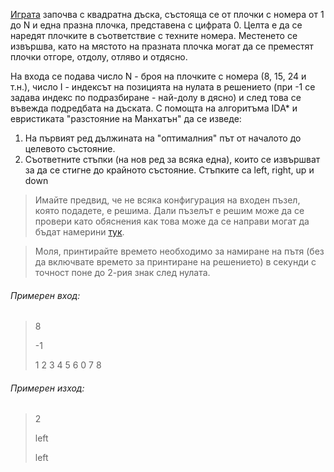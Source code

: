 [Играта](https://appzaza.com/tile-slide-game) започва с квадратна дъска, състояща се от плочки с номера от 1 до N и една
празна плочка, представена с цифрата 0. Целта е да се наредят плочките в съответствие с техните номера. Местенето се
извършва, като на мястото на празната плочка могат да се преместят плочки отгоре, отдолу, отляво и отдясно.

На входа се подава число N - броя на плочките с номера (8, 15, 24 и т.н.), число I - индексът на позицията на нулата в
решението (при -1 се задава индекс по подразбиране - най-долу в дясно) и след това се въвежда подредбата на дъската. С
помощта на алгоритъма IDА* и евристиката "разстояние на Манхатън" да се изведе:

1. На първият ред дължината на "оптималния" път от началото до целевото състояние.
1. Съответните стъпки (на нов ред за всяка една), които се извършват за да се стигне до крайното състояние. Стъпките са
   left, right, up и down

> Имайте предвид, че не всяка конфигурация на входен пъзел, която подадете, е решима. Дали пъзелът е решим може да се провери като обяснения как това може да се направи могат да бъдат намерини [тук](https://www.cs.princeton.edu/courses/archive/spring18/cos226/assignments/8puzzle/index.html).

> Моля, принтирайте времето необходимо за намиране на пътя (без да включвате времето за принтиране на решението) в секунди с точност поне до 2-рия знак след нулата.

###### Примерен вход:

> 8
>
> -1
>
> 1 2 3 4 5 6 0 7 8

###### Примерен изход:

> 2
>
> left
>
> left